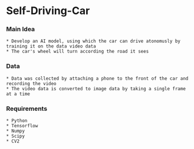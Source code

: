 # Self-Driving-Car

### Main Idea

    * Develop an AI model, using which the car can drive atonomusly by training it on the data video data
    * The car's wheel will turn according the road it sees
 
### Data

    * Data was collected by attaching a phone to the front of the car and recording the video 
    * The video data is converted to image data by taking a single frame at a time
    
### Requirements
    * Python
    * Tensorflow
    * Numpy
    * Scipy
    * CV2

